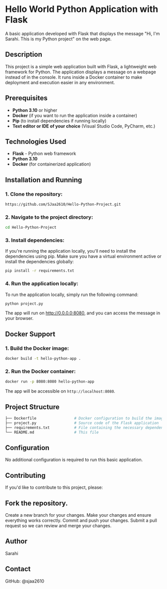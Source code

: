 # Hello World Python Application with Flask

A basic application developed with Flask that displays the message "Hi, I'm Sarahi. This is my Python project" on the web page.

## Description

This project is a simple web application built with Flask, a lightweight web framework for Python. The application displays a message on a webpage instead of in the console. It runs inside a Docker container to make deployment and execution easier in any environment.

## Prerequisites

- **Python 3.10** or higher
- **Docker** (if you want to run the application inside a container)
- **Pip** (to install dependencies if running locally)
- **Text editor or IDE of your choice** (Visual Studio Code, PyCharm, etc.)

## Technologies Used

- **Flask** - Python web framework
- **Python 3.10**
- **Docker** (for containerized application)

## Installation and Running

### 1. Clone the repository:
```bash
https://github.com/SJaa2610/Hello-Python-Project.git
```

### 2. Navigate to the project directory:
```bash
cd Hello-Python-Project
```

### 3. Install dependencies:
If you're running the application locally, you'll need to install the dependencies using pip. Make sure you have a virtual environment active or install the dependencies globally:

```bash
pip install -r requirements.txt
```

### 4. Run the application locally:
To run the application locally, simply run the following command:

```bash
python project.py
```
The app will run on http://0.0.0.0:8080, and you can access the message in your browser.

## Docker Support

### 1. Build the Docker image:
   ```bash
   docker build -t hello-python-app .
   ```

### 2. Run the Docker container:
   ```bash
   docker run -p 8080:8080 hello-python-app
   ```

   The app will be accessible on `http://localhost:8080`.

## Project Structure
```bash
├── Dockerfile                 # Docker configuration to build the image
├── project.py                 # Source code of the Flask application
├── requirements.txt           # File containing the necessary dependencies for the project
└── README.md                  # This file
```
## Configuration
No additional configuration is required to run this basic application.

## Contributing
If you'd like to contribute to this project, please:

## Fork the repository.
Create a new branch for your changes.
Make your changes and ensure everything works correctly.
Commit and push your changes.
Submit a pull request so we can review and merge your changes.
## Author
Sarahi

## Contact
GitHub: @sjaa2610
